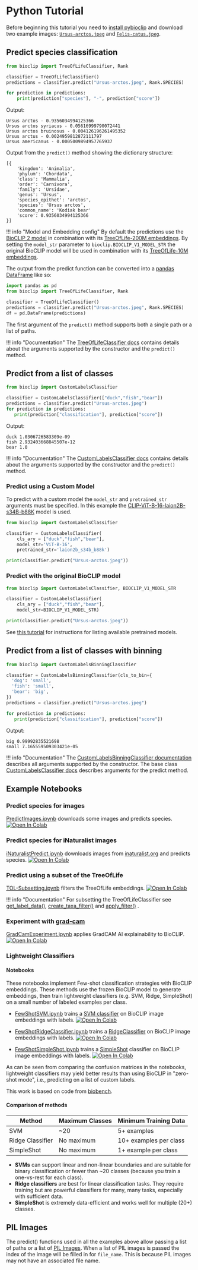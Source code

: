 # Python Tutorial
Before beginning this tutorial you need to [install pybioclip](index.md/#installation) and download two example images: [`Ursus-arctos.jpeg`](https://huggingface.co/spaces/imageomics/bioclip-demo/blob/ef075807a55687b320427196ac1662b9383f988f/examples/Ursus-arctos.jpeg) 
and [`Felis-catus.jpeg`](https://huggingface.co/spaces/imageomics/bioclip-demo/blob/ef075807a55687b320427196ac1662b9383f988f/examples/Felis-catus.jpeg).


## Predict species classification

```python
from bioclip import TreeOfLifeClassifier, Rank

classifier = TreeOfLifeClassifier()
predictions = classifier.predict("Ursus-arctos.jpeg", Rank.SPECIES)

for prediction in predictions:
    print(prediction["species"], "-", prediction["score"])
```

Output:
```
Ursus arctos - 0.9356034994125366
Ursus arctos syriacus - 0.05616999790072441
Ursus arctos bruinosus - 0.004126196261495352
Ursus arctus - 0.0024959812872111797
Ursus americanus - 0.0005009894957765937
```

Output from the `predict()` method showing the dictionary structure:
```
[{
    'kingdom': 'Animalia',
    'phylum': 'Chordata',
    'class': 'Mammalia',
    'order': 'Carnivora',
    'family': 'Ursidae',
    'genus': 'Ursus',
    'species_epithet': 'arctos',
    'species': 'Ursus arctos',
    'common_name': 'Kodiak bear'
    'score': 0.9356034994125366
}]
```

!!! info "Model and Embedding config"
    By default the predictions use the [BioCLIP 2 model](https://huggingface.co/imageomics/bioclip-2) in combination with its [TreeOfLife-200M embeddings](https://huggingface.co/datasets/imageomics/TreeOfLife-200M/tree/main/embeddings). By setting the `model_str` parameter to `bioclip.BIOCLIP_V1_MODEL_STR` the original BioCLIP model will be used in combination with its [TreeOfLife-10M embeddings](https://huggingface.co/datasets/imageomics/TreeOfLife-10M/tree/main/embeddings).


The output from the predict function can be converted into a [pandas DataFrame](https://pandas.pydata.org/docs/reference/api/pandas.DataFrame.html) like so:
```python
import pandas as pd
from bioclip import TreeOfLifeClassifier, Rank

classifier = TreeOfLifeClassifier()
predictions = classifier.predict("Ursus-arctos.jpeg", Rank.SPECIES)
df = pd.DataFrame(predictions)
```

The first argument of the `predict()` method supports both a single path or a list of paths.

!!! info "Documentation"
    The [TreeOfLifeClassifier docs](python-api.md/#bioclip.TreeOfLifeClassifier) contains details about the arguments supported by the constructor and the `predict()` method.

## Predict from a list of classes
```python
from bioclip import CustomLabelsClassifier

classifier = CustomLabelsClassifier(["duck","fish","bear"])
predictions = classifier.predict("Ursus-arctos.jpeg")
for prediction in predictions:
   print(prediction["classification"], prediction["score"])
```
Output:
```
duck 1.0306726583309e-09
fish 2.932403668845507e-12
bear 1.0
```

!!! info "Documentation"
    The [CustomLabelsClassifier docs](python-api.md/#bioclip.CustomLabelsClassifier) contains details about the arguments supported by the constructor and the `predict()` method.

### Predict using a Custom Model
To predict with a custom model the `model_str` and `pretrained_str` arguments must be specified.
In this example the [CLIP-ViT-B-16-laion2B-s34B-b88K](https://huggingface.co/laion/CLIP-ViT-B-16-laion2B-s34B-b88K) model is used.
```python
from bioclip import CustomLabelsClassifier

classifier = CustomLabelsClassifier(
    cls_ary = ["duck","fish","bear"],
    model_str='ViT-B-16',
    pretrained_str='laion2b_s34b_b88k')

print(classifier.predict("Ursus-arctos.jpeg"))
```

### Predict with the original BioCLIP model
```python
from bioclip import CustomLabelsClassifier, BIOCLIP_V1_MODEL_STR

classifier = CustomLabelsClassifier(
    cls_ary = ["duck","fish","bear"],
    model_str=BIOCLIP_V1_MODEL_STR)

print(classifier.predict("Ursus-arctos.jpeg"))
```

See [this tutorial](command-line-tutorial.md/#predict-using-a-custom-model) for instructions for listing available pretrained models.


## Predict from a list of classes with binning
```python
from bioclip import CustomLabelsBinningClassifier

classifier = CustomLabelsBinningClassifier(cls_to_bin={
  'dog': 'small',
  'fish': 'small',
  'bear': 'big',
})
predictions = classifier.predict("Ursus-arctos.jpeg")

for prediction in predictions:
   print(prediction["classification"], prediction["score"])
```
Output:
```
big 0.99992835521698
small 7.165559509303421e-05
```

!!! info "Documentation"
    The [CustomLabelsBinningClassifier documentation](python-api.md/#bioclip.CustomLabelsBinningClassifier) describes all arguments supported by the constructor. The base class [CustomLabelsClassifier docs](python-api.md/#bioclip.CustomLabelsClassifier) describes arguments for the predict method.

## Example Notebooks
### Predict species for images
[PredictImages.ipynb](https://github.com/Imageomics/pybioclip/blob/main/examples/PredictImages.ipynb)  downloads some images and predicts species.
<a target="_blank" href="https://colab.research.google.com/github/Imageomics/pybioclip/blob/main/examples/PredictImages.ipynb"><img src="https://colab.research.google.com/assets/colab-badge.svg" alt="Open In Colab"/></a>

### Predict species for iNaturalist images
[iNaturalistPredict.ipynb](https://github.com/Imageomics/pybioclip/blob/main/examples/iNaturalistPredict.ipynb) downloads images from [inaturalist.org](https://www.inaturalist.org/) and predicts species.
<a target="_blank" href="https://colab.research.google.com/github/Imageomics/pybioclip/blob/main/examples/iNaturalistPredict.ipynb">
  <img src="https://colab.research.google.com/assets/colab-badge.svg" alt="Open In Colab"/></a>

### Predict using a subset of the TreeOfLife
[TOL-Subsetting.ipynb](https://github.com/Imageomics/pybioclip/blob/main/examples/TOL-Subsetting.ipynb) filters the TreeOfLife embeddings.
<a target="_blank" href="https://colab.research.google.com/github/Imageomics/pybioclip/blob/main/examples/TOL-Subsetting.ipynb">
  <img src="https://colab.research.google.com/assets/colab-badge.svg" alt="Open In Colab"/></a>

!!! info "Documentation"
     For subsetting the TreeOfLifeClassifier see [get_label_data()](python-api.md#bioclip.TreeOfLifeClassifier.get_label_data), [create_taxa_filter()](python-api.md#bioclip.TreeOfLifeClassifier.create_taxa_filter) and [apply_filter()](python-api.md#bioclip.TreeOfLifeClassifier.apply_filter) .

### Experiment with [grad-cam](https://github.com/jacobgil/pytorch-grad-cam)
[GradCamExperiment.ipynb](https://github.com/Imageomics/pybioclip/blob/main/examples/GradCamExperiment.ipynb)  applies GradCAM AI explainability to BioCLIP. <a target="_blank" href="https://colab.research.google.com/github/Imageomics/pybioclip/blob/main/examples/GradCamExperiment.ipynb">
  <img src="https://colab.research.google.com/assets/colab-badge.svg" alt="Open In Colab"/></a>

### Lightweight Classifiers
#### Notebooks
These notebooks implement Few-shot classification strategies with BioCLIP embeddings.
These methods use the frozen BioCLIP model to generate embeddings, then train lightweight classifiers (e.g. SVM, Ridge, SimpleShot) on a small number of labeled examples per class.

- [FewShotSVM.ipynb](https://github.com/Imageomics/pybioclip/blob/main/examples/FewShotSVM.ipynb) trains a [SVM classifier](https://scikit-learn.org/stable/modules/generated/sklearn.svm.SVC.html#sklearn.svm.SVC) on BioCLIP image embeddings with labels. <a target="_blank" href="https://colab.research.google.com/github/Imageomics/pybioclip/blob/main/examples/FewShotSVM.ipynb">
  <img src="https://colab.research.google.com/assets/colab-badge.svg" alt="Open In Colab"/></a>

- [FewShotRidgeClassifier.ipynb](https://github.com/Imageomics/pybioclip/blob/main/examples/FewShotRidgeClassifier.ipynb)
trains a [RidgeClassifier](https://scikit-learn.org/stable/modules/generated/sklearn.linear_model.RidgeClassifier.html) on BioCLIP image embeddings with labels. <a target="_blank" href="https://colab.research.google.com/github/Imageomics/pybioclip/blob/main/examples/FewShotRidgeClassifier.ipynb">
  <img src="https://colab.research.google.com/assets/colab-badge.svg" alt="Open In Colab"/></a>

- [FewShotSimpleShot.ipynb](https://github.com/Imageomics/pybioclip/blob/main/examples/FewShotSimpleShot.ipynb)
trains a [SimpleShot](https://arxiv.org/abs/1911.04623) classifier on BioCLIP image embeddings with labels. <a target="_blank" href="https://colab.research.google.com/github/Imageomics/pybioclip/blob/main/examples/FewShotSimpleShot.ipynb">
  <img src="https://colab.research.google.com/assets/colab-badge.svg" alt="Open In Colab"/></a>

As can be seen from comparing the confusion matrices in the notebooks, lightweight classifiers may yield better results than using BioCLIP in "zero-shot mode", i.e., predicting on a list of custom labels.

This work is based on code from [biobench](https://github.com/samuelstevens/biobench).

#### Comparison of methods

| Method | Maximum Classes | Minimum Training Data |
|---|---|---|
| SVM | ~20 | 5+ examples |
| Ridge Classifier | No maximum | 10+ examples per class |
| SimpleShot | No maximum | 1+ example per class |

- **SVMs** can support linear and non-linear boundaries and are suitable for binary classification or fewer than ~20 classes (because you train a one-vs-rest for each class).
- **Ridge classifiers** are best for linear classification tasks. They require training but are powerful classifiers for many, many tasks, especially with sufficient data.
- **SimpleShot** is extremely data-efficient and works well for multiple (20+) classes.

## PIL Images
The predict() functions used in all the examples above allow passing a list of paths or a list of [PIL Images](https://pillow.readthedocs.io/en/stable/reference/Image.html).
When a list of PIL images is passed the index of the image will be filled in for `file_name`. This is because PIL images may not have an associated file name.
